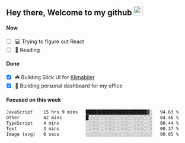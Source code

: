 ## Hey there, Welcome to my github <img src="https://media.giphy.com/media/hvRJCLFzcasrR4ia7z/giphy.gif" width="25px">

#### Now
- [ ] 💻 Trying to figure out React
- [ ] 📕 Reading

#### Done
- [x] ☘️ Building Slick UI for [Klimabiler](https://klimabiler.dk)
- [x] 🚀 Building personal dashboard for my office
 
 #### Focused on this week
<!--START_SECTION:waka-->

```txt
JavaScript    15 hrs 9 mins   ███████████████████████▓░   94.63 %
Other         42 mins         █░░░░░░░░░░░░░░░░░░░░░░░░   04.46 %
TypeScript    4 mins          ░░░░░░░░░░░░░░░░░░░░░░░░░   00.44 %
Text          3 mins          ░░░░░░░░░░░░░░░░░░░░░░░░░   00.37 %
Image (svg)   0 secs          ░░░░░░░░░░░░░░░░░░░░░░░░░   00.05 %
```

<!--END_SECTION:waka-->

